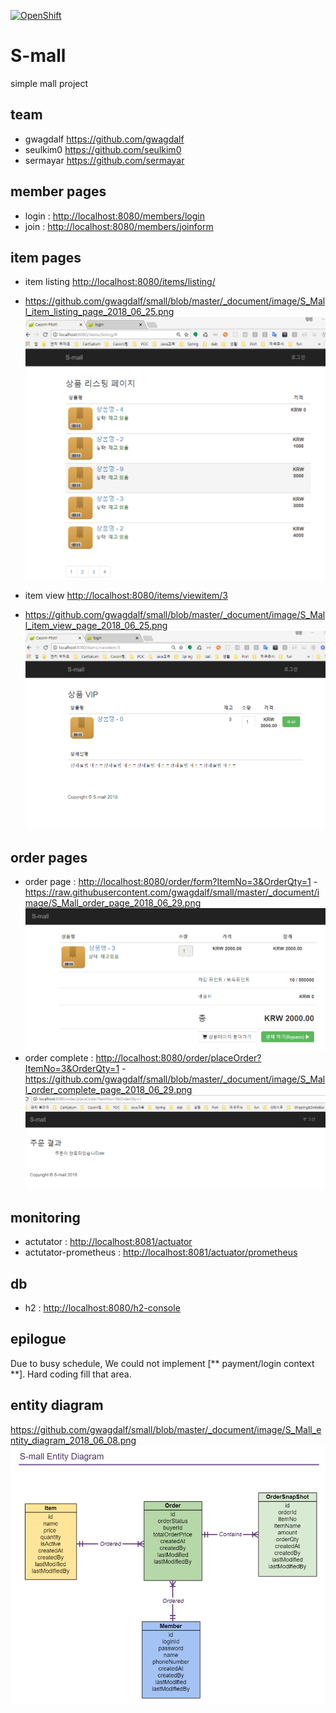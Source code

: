 [![OpenShift](https://github.com/gwagdalf/small/actions/workflows/openshift.yml/badge.svg)](https://github.com/gwagdalf/small/actions/workflows/openshift.yml)

S-mall
======================
simple mall project

## team
* gwagdalf <https://github.com/gwagdalf>
* seulkim0 <https://github.com/seulkim0>
* sermayar <https://github.com/sermayar>

## member pages
* login : <http://localhost:8080/members/login>
* join : <http://localhost:8080/members/joinform>

## item pages
* item listing <http://localhost:8080/items/listing/>
- <https://github.com/gwagdalf/small/blob/master/_document/image/S_Mall_item_listing_page_2018_06_25.png>
![item listing](https://github.com/gwagdalf/small/blob/master/_document/image/S_Mall_item_listing_page_2018_06_25.png?raw=true)
* item view <http://localhost:8080/items/viewitem/3>
- <https://github.com/gwagdalf/small/blob/master/_document/image/S_Mall_item_view_page_2018_06_25.png>
![item view](https://github.com/gwagdalf/small/blob/master/_document/image/S_Mall_item_view_page_2018_06_25.png?raw=true)

## order pages
* order page : <http://localhost:8080/order/form?ItemNo=3&OrderQty=1>
-<https://raw.githubusercontent.com/gwagdalf/small/master/_document/image/S_Mall_order_page_2018_06_29.png>
![order_page](https://raw.githubusercontent.com/gwagdalf/small/master/_document/image/S_Mall_order_page_2018_06_29.png?raw=true)
* order complete : <http://localhost:8080/order/placeOrder?ItemNo=3&OrderQty=1>
-<https://github.com/gwagdalf/small/blob/master/_document/image/S_Mall_order_complete_page_2018_06_29.png>
![order_complete_page](https://github.com/gwagdalf/small/blob/master/_document/image/S_Mall_order_complete_page_2018_06_29.png?raw=true)

## monitoring
* actutator : <http://localhost:8081/actuator>
* actutator-prometheus : <http://localhost:8081/actuator/prometheus>

## db
* h2 : <http://localhost:8080/h2-console>


## epilogue
Due to busy schedule, We could not implement [** payment/login context **].
Hard coding fill that area. 

## entity diagram
<https://github.com/gwagdalf/small/blob/master/_document/image/S_Mall_entity_diagram_2018_06_08.png>
![entity diagram](https://github.com/gwagdalf/small/blob/master/_document/image/S_Mall_entity_diagram_2018_06_08.png?raw=true)



